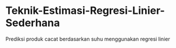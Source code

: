 # Teknik-Estimasi-Regresi-Linier-Sederhana
Prediksi produk cacat berdasarkan suhu menggunakan regresi linier
